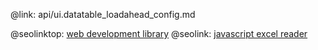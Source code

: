 @link: api/ui.datatable_loadahead_config.md

@seolinktop: [web development library](https://webix.com)
@seolink: [javascript excel reader](https://webix.com/widget/excel_viewer/)